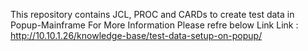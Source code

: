 This repository contains JCL, PROC and CARDs to create test data in Popup-Mainframe
For More Information Please refre below Link 
Link : http://10.10.1.26/knowledge-base/test-data-setup-on-popup/
